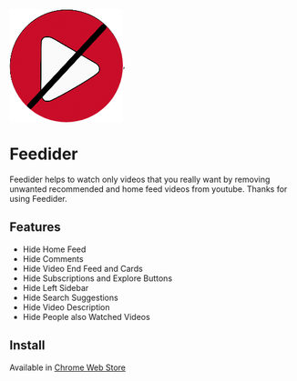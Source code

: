 <img src="images/logo.jpg" align="center">,
# Feedider
Feedider helps to watch only videos that you really want by removing unwanted recommended and home feed videos from youtube. Thanks for using Feedider.

## Features
- Hide Home Feed
- Hide Comments
- Hide Video End Feed and Cards
- Hide Subscriptions and Explore Buttons
- Hide Left Sidebar
- Hide Search Suggestions
- Hide Video Description
- Hide People also Watched Videos

## Install
Available in <a href="https://chrome.google.com/webstore/detail/feedider/ljfikgipfnfppelplmgdpmooaoehaljb/">Chrome Web Store</a>
